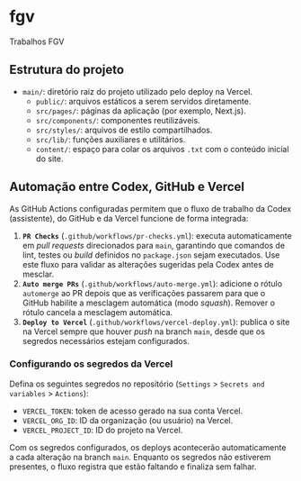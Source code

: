 # fgv

Trabalhos FGV

## Estrutura do projeto
- `main/`: diretório raiz do projeto utilizado pelo deploy na Vercel.
  - `public/`: arquivos estáticos a serem servidos diretamente.
  - `src/pages/`: páginas da aplicação (por exemplo, Next.js).
  - `src/components/`: componentes reutilizáveis.
  - `src/styles/`: arquivos de estilo compartilhados.
  - `src/lib/`: funções auxiliares e utilitários.
  - `content/`: espaço para colar os arquivos `.txt` com o conteúdo inicial do site.

## Automação entre Codex, GitHub e Vercel
As GitHub Actions configuradas permitem que o fluxo de trabalho da Codex (assistente), do GitHub e da Vercel funcione de forma integrada:

1. **`PR Checks`** (`.github/workflows/pr-checks.yml`): executa automaticamente em _pull requests_ direcionados para `main`, garantindo que comandos de lint, testes ou _build_ definidos no `package.json` sejam executados. Use este fluxo para validar as alterações sugeridas pela Codex antes de mesclar.
2. **`Auto merge PRs`** (`.github/workflows/auto-merge.yml`): adicione o rótulo `automerge` ao PR depois que as verificações passarem para que o GitHub habilite a mesclagem automática (modo _squash_). Remover o rótulo cancela a mesclagem automática.
3. **`Deploy to Vercel`** (`.github/workflows/vercel-deploy.yml`): publica o site na Vercel sempre que houver _push_ na branch `main`, desde que os segredos necessários estejam configurados.

### Configurando os segredos da Vercel
Defina os seguintes segredos no repositório (`Settings` > `Secrets and variables` > `Actions`):
- `VERCEL_TOKEN`: token de acesso gerado na sua conta Vercel.
- `VERCEL_ORG_ID`: ID da organização (ou usuário) na Vercel.
- `VERCEL_PROJECT_ID`: ID do projeto na Vercel.

Com os segredos configurados, os deploys acontecerão automaticamente a cada alteração na branch `main`. Enquanto os segredos não estiverem presentes, o fluxo registra que estão faltando e finaliza sem falhar.
